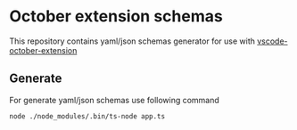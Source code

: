 # October extension schemas

This repository contains yaml/json schemas generator for use with [vscode-october-extension](https://github.com/SergeyKasyanov/vscode-october-extension)

## Generate

For generate yaml/json schemas use following command

```shell
node ./node_modules/.bin/ts-node app.ts
```
